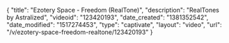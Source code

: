 {
    "title": "Ezotery Space - Freedom (RealTone)",
    "description": "RealTones by Astralized",
    "videoid": "123420193",
    "date_created": "1381352542",
    "date_modified": "1517274453",
    "type": "captivate",
    "layout": "video",
    "url": "\/v\/ezotery-space-freedom-realtone\/123420193"
}